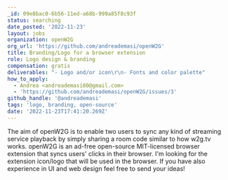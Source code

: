 ```yaml
---
_id: 09e8bac0-6b56-11ed-a68b-999a85f8c93f
status: searching
date_posted: '2022-11-23'
layout: jobs
organization: openW2G
org_url: 'https://github.com/andreademasi/openW2G'
title: Branding/Logo for a browser extension
role: Logo design & branding
compensation: gratis
deliverables: "- Logo and/or icon\r\n- Fonts and color palette"
how_to_apply:
  - Andrea <andreademasi80@gmail.com>
  - 'https://github.com/andreademasi/openW2G/issues/3'
github_handle: '@andreademasi'
tags: 'logo, branding, open-source'
date: '2022-11-23T17:41:20.269Z'
---
```

The aim of openW2G is to enable two users to sync any kind of streaming service playback by simply sharing a room code similar to how w2g.tv works. openW2G is an ad-free open-source MIT-licensed browser extension that syncs users' clicks in their browser.
I'm looking for the extension icon/logo that will be used in the browser. If you have also experience in UI and web design feel free to send your ideas!
